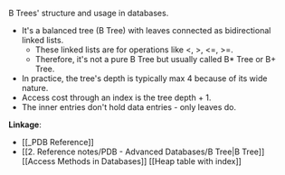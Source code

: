 B Trees' structure and usage in databases.
- It's a balanced tree (B Tree) with leaves connected as bidirectional linked lists.
	- These linked lists are for operations like <, >, <=, >=.
	- Therefore, it's not a pure B Tree but usually called B* Tree or B+ Tree.
- In practice, the tree's depth is typically max 4 because of its wide nature.
- Access cost through an index is the tree depth + 1.
- The inner entries don't hold data entries - only leaves do.

**Linkage**:
- [[_PDB Reference]]
- [[2. Reference notes/PDB - Advanced Databases/B Tree|B Tree]]
[[Access Methods in Databases]]
[[Heap table with index]]